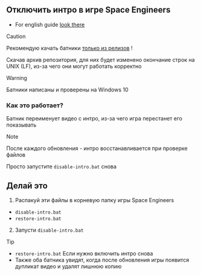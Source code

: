 ## Отключить интро в игре Space Engineers

- For english guide [look there](https://github.com/N3M1X10/space-engineers-intro/blob/main/readme-en.md)

> [!CAUTION]
>  Рекомендую качать батники [только из релизов](https://github.com/N3M1X10/space-engineers-intro/release) !
>
> Скачав архив репозитория, для них будет изменено окончание строк на UNIX (LF), из-за чего они могут работать корректно

> [!WARNING]
> Батники написаны и проверены на Windows 10

### Как это работает?
Батник переименует видео с интро, из-за чего игра перестанет его показывать

> [!NOTE]
> После каждого обновления - интро восстанавливается при проверке файлов
>
> Просто запустите `disable-intro.bat` снова

## Делай это

1. Распакуй эти файлы в корневую папку игры Space Engineers
- `disable-intro.bat`
- `restore-intro.bat`
2. Запусти `disable-intro.bat`

> [!TIP]
> - `restore-intro.bat` Если нужно включить интро снова
> - Также оба батника увидят, когда после обновления игры появится дупликат видео и удалят лишнюю копию
